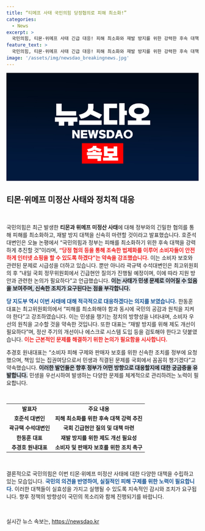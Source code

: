 ```yaml
---
title: “티메프 사태 국민의힘 당정협의로 피해 최소화!”
categories:
  - News
excerpt: >
  국민의힘, 티몬·위메프 사태 긴급 대응! 피해 최소화와 재발 방지를 위한 강력한 후속 대책을 예고하며, 소비자 안전을 위한 법제화에 나선다. 민생 문제 해결에 나선 여당의 행보에 귀추가 주목된다!
feature_text: >
  국민의힘, 티몬·위메프 사태 긴급 대응! 피해 최소화와 재발 방지를 위한 강력한 후속 대책을 예고하며, 소비자 안전을 위한 법제화에 나선다. 민생 문제 해결에 나선 여당의 행보에 귀추가 주목된다!
image: '/assets/img/newsdao_breakingnews.jpg'
---
```


<p><img src="/assets/img/newsdao_breakingnews.jpg" alt="flaretime 속보" /></p>

<h2 data-ke-size="size26">티몬·위메프 미정산 사태와 정치적 대응</h2>

<p data-ke-size="size16">&nbsp;</p>

<p>국민의힘은 최근 발생한 <strong>티몬과 위메프 미정산 사태</strong>에 대해 정부와의 긴밀한 협의를 통해 피해를 최소화하고, 재발 방지 대책을 신속히 마련할 것이라고 발표했습니다. 호준석 대변인은 오늘 논평에서 “국민의힘과 정부는 피해를 최소화하기 위한 후속 대책을 강력하게 추진할 것”이라며, <b><span style="color: #ee2323;">“당정 협의 등을 통해 조속한 법제화를 이루어 소비자들이 안전하게 인터넷 쇼핑을 할 수 있도록 하겠다”는 약속을 강조했습니다.</span></b> 이는 소비자 보호와 관련된 문제로 시급성을 더하고 있습니다. 뿐만 아니라 곽규택 수석대변인은 최고위원회의 후 “내일 국회 정무위원회에서 긴급현안 질의가 진행될 예정이며, 이에 따라 지원 방안과 관련한 논의가 필요하다”고 언급했습니다. <b><span style="background-color: #21538527;">이는 사태가 민생 문제로 이어질 수 있음을 보여주며, 신속한 조치가 요구된다는 점을 부각합니다.</span></b></p>

<p><b><span style="color: #1a5490;">당 지도부 역시 이번 사태에 대해 적극적으로 대응하겠다는 의지를 보였습니다.</span></b> 한동훈 대표는 최고위원회의에서 “피해를 최소화해야 함과 동시에 국민의 공감과 원칙을 지켜야 한다”고 강조하였습니다. 이는 민생을 챙기는 정치의 방향성을 나타내며, 소비자 우선의 원칙을 고수할 것을 약속한 것입니다. 또한 대표는 “재발 방지를 위해 제도 개선이 필요하다”며, 정산 주기의 개선이나 에스크로 시스템 도입 등을 검토해야 한다고 덧붙였습니다. <b><span style="color: #ee2323;">이는 근본적인 문제를 해결하기 위한 논의가 필요함을 시사합니다.</span></b></p>

<p>추경호 원내대표는 “소비자 피해 구제와 판매자 보호를 위한 신속한 조치를 정부에 요청했으며, 책임 있는 집권여당으로서 민생과 직결된 문제를 국회에서 꼼꼼히 챙기겠다”고 약속했습니다. <b><span style="background-color: #21538527;">이러한 발언들은 향후 정부가 어떤 방향으로 대응할지에 대한 궁금증을 유발합니다.</span></b> 민생을 우선시하여 발생하는 다양한 문제를 체계적으로 관리하려는 노력이 필요합니다.</p>

<p data-ke-size="size16">&nbsp;</p>

<table style="width: 100%; border-collapse: collapse;">
    <tr>
        <td style="text-align: center; height: 17px;"><b>발표자</b></td>
        <td style="text-align: center; height: 17px;"><b>주요 내용</b></td>
    </tr>
    <tr>
        <td style="text-align: center; height: 17px;"><b>호준석 대변인</b></td>
        <td style="text-align: center; height: 17px;"><b>피해 최소화를 위한 후속 대책 강력 추진</b></td>
    </tr>
    <tr>
        <td style="text-align: center; height: 17px;"><b>곽규택 수석대변인</b></td>
        <td style="text-align: center; height: 17px;"><b>국회 긴급현안 질의 및 대책 마련</b></td>
    </tr>
    <tr>
        <td style="text-align: center; height: 17px;"><b>한동훈 대표</b></td>
        <td style="text-align: center; height: 17px;"><b>재발 방지를 위한 제도 개선 필요성</b></td>
    </tr>
    <tr>
        <td style="text-align: center; height: 17px;"><b>추경호 원내대표</b></td>
        <td style="text-align: center; height: 17px;"><b>소비자 및 판매자 보호를 위한 조치 촉구</b></td>
    </tr>
</table>

<p data-ke-size="size16">&nbsp;</p>

<p>결론적으로 국민의힘은 이번 티몬·위메프 미정산 사태에 대한 다양한 대책을 수립하고 있는 모습입니다. <b><span style="color: #1a5490;">국민의 의견을 반영하여, 실질적인 피해 구제를 위한 노력이 필요합니다.</span></b> 이러한 대책들이 실효성을 가지고 실행될 수 있도록 지속적인 감시와 조치가 요구됩니다. 향후 정책의 방향성이 국민의 목소리와 함께 진행되기를 바랍니다.</p>

<p data-ke-size="size16">&nbsp;</p>
실시간 뉴스 속보는, <a href="https://newsdao.kr" rel="dofollow">https://newsdao.kr</a>


